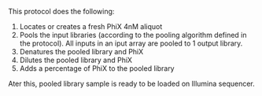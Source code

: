This protocol does the following:

1) Locates or creates a fresh PhiX 4nM aliquot 
2) Pools the input libraries (according to the pooling algorithm defined in the protocol). All inputs in an iput array are pooled to 1 output library.
3) Denatures the pooled library and PhiX
4) Dilutes the pooled library and PhiX
5) Adds a percentage of PhiX to the pooled library

Ater this, pooled library sample is ready to be loaded on Illumina sequencer.